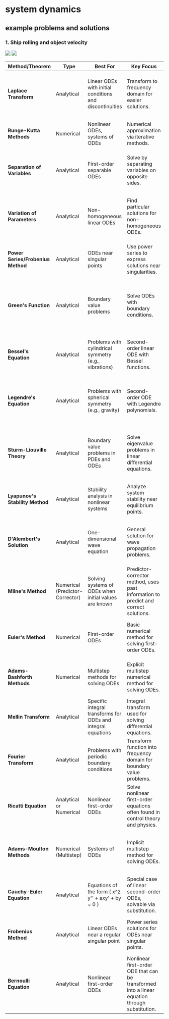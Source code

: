 # system dynamics 
## example problems and solutions
### 1. Ship rolling and object velocity
![](https://github.com/barron9/systemdynamic/blob/main/shiproll.jpg?raw=true)
![](https://github.com/barron9/systemdynamic/blob/main/ship-model-newtonian.jpeg?raw=true)


| **Method/Theorem**                  | **Type**           | **Best For**                                         | **Key Focus**                                         | **Advantages**                                      | **Disadvantages**                                        |
|-------------------------------------|--------------------|------------------------------------------------------|------------------------------------------------------|-----------------------------------------------------|---------------------------------------------------------|
| **Laplace Transform**               | Analytical         | Linear ODEs with initial conditions and discontinuities | Transform to frequency domain for easier solutions.   | Solves linear ODEs easily; handles discontinuities and initial conditions well. | Limited to linear ODEs with suitable conditions; may not work well with non-linear equations. |
| **Runge-Kutta Methods**             | Numerical          | Nonlinear ODEs, systems of ODEs                      | Numerical approximation via iterative methods.        | High accuracy with moderate step sizes; widely applicable. | Computationally expensive; requires step-size tuning.  |
| **Separation of Variables**         | Analytical         | First-order separable ODEs                           | Solve by separating variables on opposite sides.      | Simple and direct method for separable ODEs.        | Only works for separable ODEs; doesn't apply to most nonlinear equations. |
| **Variation of Parameters**         | Analytical         | Non-homogeneous linear ODEs                          | Find particular solutions for non-homogeneous ODEs.    | Applicable to non-homogeneous ODEs; works for many linear problems. | Requires finding the solution to the homogeneous equation first; can be algebraically intensive. |
| **Power Series/Frobenius Method**   | Analytical         | ODEs near singular points                            | Use power series to express solutions near singularities. | Useful near singular points; applicable for complicated ODEs. | Only works near singular points; solutions may not converge. |
| **Green's Function**                | Analytical         | Boundary value problems                              | Solve ODEs with boundary conditions.                  | Very effective for linear boundary value problems; flexible. | Difficult to compute for complex boundary conditions; requires knowledge of solution techniques. |
| **Bessel's Equation**               | Analytical         | Problems with cylindrical symmetry (e.g., vibrations) | Second-order linear ODE with Bessel functions.        | Provides solutions for problems with cylindrical symmetry. | Can be complex to solve; requires understanding Bessel functions. |
| **Legendre's Equation**             | Analytical         | Problems with spherical symmetry (e.g., gravity)     | Second-order ODE with Legendre polynomials.           | Applicable to spherical symmetry problems (e.g., electrostatics). | Solutions are often expressed in terms of special functions, requiring advanced knowledge. |
| **Sturm-Liouville Theory**          | Analytical         | Boundary value problems in PDEs and ODEs             | Solve eigenvalue problems in linear differential equations. | Provides eigenvalue solutions for various linear problems. | Can be complex; solving the eigenvalue problem requires advanced techniques. |
| **Lyapunov's Stability Method**     | Analytical         | Stability analysis in nonlinear systems              | Analyze system stability near equilibrium points.      | Direct method for stability analysis; avoids solving the system completely. | Does not provide explicit solutions for the system; focuses on qualitative analysis. |
| **D'Alembert's Solution**           | Analytical         | One-dimensional wave equation                        | General solution for wave propagation problems.       | Provides a general solution to the wave equation.   | Limited to the wave equation in one dimension; only applies in specific scenarios. |
| **Milne's Method**                  | Numerical (Predictor-Corrector) | Solving systems of ODEs when initial values are known | Predictor-corrector method, uses past information to predict and correct solutions. | Efficient when initial values are known; multistep method increases accuracy. | Requires initial values from another method; struggles with stiff equations. |
| **Euler's Method**                  | Numerical          | First-order ODEs                                     | Basic numerical method for solving first-order ODEs.  | Simple and easy to implement; computationally inexpensive. | Low accuracy; may require very small step sizes for reasonable accuracy. |
| **Adams-Bashforth Methods**         | Numerical          | Multistep methods for solving ODEs                    | Explicit multistep numerical method for solving ODEs. | Efficient for smooth solutions; higher-order methods available. | Accuracy can decrease for stiff problems; requires a good initial guess. |
| **Mellin Transform**                | Analytical         | Specific integral transforms for ODEs and integral equations | Integral transform used for solving differential equations. | Provides an alternative approach for specific ODEs and integral equations. | Less commonly used; difficult to apply for some types of equations. |
| **Fourier Transform**               | Analytical         | Problems with periodic boundary conditions           | Transform function into frequency domain for boundary value problems. | Very useful for periodic problems and in signal processing. | May not be applicable for non-periodic problems; can be computationally expensive. |
| **Ricatti Equation**                | Analytical or Numerical | Nonlinear first-order ODEs                          | Solve nonlinear first-order equations often found in control theory and physics. | Important for specific nonlinear applications; solvable using perturbation methods. | Nonlinear and often difficult to solve explicitly; requires special methods. |
| **Adams-Moulton Methods**           | Numerical (Multistep) | Systems of ODEs                                      | Implicit multistep method for solving ODEs. | More stable than Adams-Bashforth for stiff problems. | Requires solving nonlinear systems at each step; computationally intensive. |
| **Cauchy-Euler Equation**           | Analytical         | Equations of the form \( x^2 y'' + axy' + by = 0 \)  | Special case of linear second-order ODEs, solvable via substitution. | Special form leads to simple solutions using substitution. | Only applicable to a specific class of second-order linear ODEs. |
| **Frobenius Method**                | Analytical         | Linear ODEs near a regular singular point             | Power series solutions for ODEs near singular points.  | Handles ODEs near singular points; general method for series solutions. | Only works near singular points; may not converge for all cases. |
| **Bernoulli Equation**              | Analytical         | Nonlinear first-order ODEs                           | Nonlinear first-order ODE that can be transformed into a linear equation through substitution. | Allows nonlinear ODEs to be reduced to linear form, making them easier to solve. | Only applicable to specific forms of nonlinear ODEs; requires a substitution step. |
